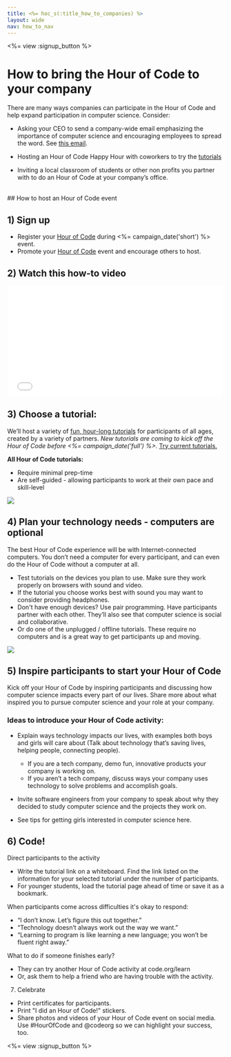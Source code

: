 ```yaml
---
title: <%= hoc_s(:title_how_to_companies) %>
layout: wide
nav: how_to_nav
---
```


<%= view :signup_button %>

# How to bring the Hour of Code to your company
There are many ways companies can participate in the Hour of Code and help expand participation in computer science. Consider:

- Asking your CEO to send a company-wide email emphasizing the importance of computer science and encouraging employees to spread the word. See [this email](<%= resolve_url('https://hourofcode.com/us/promote/resources#sample-emails') %>).

- Hosting an Hour of Code Happy Hour with coworkers to try the [tutorials](<%= resolve_url('https://code.org/learn') %>)

- Inviting a local classroom of students or other non profits you partner with to do an Hour of Code at your company’s office.

<br />
## How to host an Hour of Code event

## 1) Sign up
- Register your [Hour of Code](<%= resolve_url('/') %>) during <%= campaign_date('short') %> event.
- Promote your [Hour of Code](<%= resolve_url('/resources') %>) event and encourage others to host.

## 2) Watch this how-to video
<iframe width="500" height="255" src="//www.youtube.com/embed/tQeSke4hIds" frameborder="0" allowfullscreen></iframe>

## 3) Choose a tutorial:
We’ll host a variety of [fun, hour-long tutorials](<%= resolve_url('https://code.org/learn') %>) for participants of all ages, created by a variety of partners. *New tutorials are coming to kick off the Hour of Code before <%= campaign_date('full') %>.* [Try current tutorials.](<%= resolve_url("https://code.org/learn") %>)

**All Hour of Code tutorials:**

- Require minimal prep-time
- Are self-guided - allowing participants to work at their own pace and skill-level

[<img src="/images/fit-700/tutorials.png">](<%= resolve_url('https://code.org/learn') %>)

## 4) Plan your technology needs - computers are optional
The best Hour of Code experience will be with Internet-connected computers. You don’t need a computer for every participant, and can even do the Hour of Code without a computer at all.

- Test tutorials on the devices you plan to use. Make sure they work properly on browsers with sound and video.
- If the tutorial you choose works best with sound you may want to consider providing headphones.
- Don't have enough devices? Use pair programming. Have participants partner with each other. They’ll also see that computer science is social and
collaborative.
- Or do one of the unplugged / offline tutorials. These require no computers and is a great way to get participants up and moving. 



<img src="/images/fit-350/group_ipad.jpg">

## 5) Inspire participants to start your Hour of Code
Kick off your Hour of Code by inspiring participants and discussing how computer science impacts every part of our lives. Share more about what inspired you to pursue computer science  and your role at your company. 

### Ideas to introduce your Hour of Code activity:
- Explain ways technology impacts our lives, with examples both boys and girls will care about (Talk about technology that’s saving lives, helping people, connecting people). 
	- If you are a tech company, demo fun, innovative products your company is working on.
	- If you aren’t a tech company, discuss ways your company uses technology to solve problems and accomplish goals.

- Invite software engineers from your company to speak about why they decided to study computer science and the projects they work on.
- See tips for getting girls interested in computer science here.

## 6) Code!
Direct participants to the activity

- Write the tutorial link on a whiteboard. Find the link listed on the information for your selected tutorial under the number of participants.
- For younger students, load the tutorial page ahead of time or save it as a bookmark.

When participants come across difficulties it's okay to respond:

- “I don’t know. Let’s figure this out together.”
- “Technology doesn’t always work out the way we want.”
- “Learning to program is like learning a new language; you won’t be fluent right away.”

What to do if someone finishes early?

- They can try another Hour of Code activity at code.org/learn
- Or, ask them to help a friend who are having trouble with the activity.

7) Celebrate

- Print certificates for participants.
- Print "I did an Hour of Code!" stickers.
- Share photos and videos of your Hour of Code event on social media. Use #HourOfCode and @codeorg so we can highlight your success, too.



<%= view :signup_button %>
